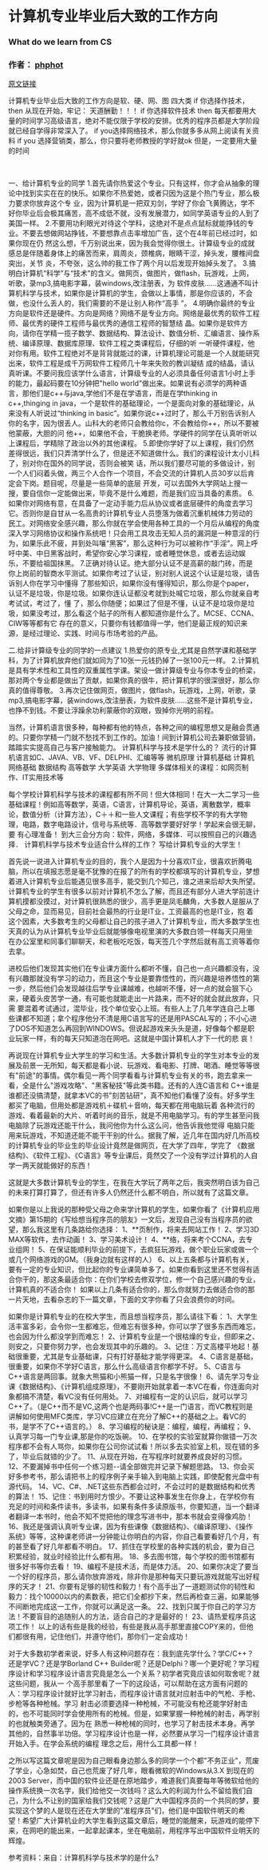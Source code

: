 # 计算机专业毕业后大致的工作方向
### What do we learn from CS


### 作者： [phphot](https://blog.csdn.net/phphot)

[原文链接](https://blog.csdn.net/phphot/article/details/4345657)

计算机专业毕业后大致的工作方向是软、硬、网、图 四大类
if 你选择作技术，then 从现在开始，牢记：
天道酬勤！！！
if 你选择软件技术 then 每天都要用大量的时间学习高级语言，绝对不能仅限于学校的安排。优秀的程序员都是大学阶段就已经自学得非常深入了。
if you选择网络技术，那么你就多多从网上阅读有关资料
if you 选择营销类，那么，你只要将老师教授的学好就ok
但是，一定要用大量的时间

 

一、给计算机专业的同学
1.首先请你热爱这个专业。只有这样，你才会从抽象的理论中找到实实在在的快乐。如果你不热爱她，或者只因为这是个热门专业，那么极力要求你放弃这个专 业，因为计算机是一把双刃剑，学好了你会飞黄腾达，学不好你毕业后会极其痛苦，高不成低不就，没有发展潜力，如同学英语专业的人到了美国一样。
2.不要用功利眼光对待这个学科，这绝对不是点点鼠标就能挣钱的专业。不要去想做网站挣钱，不要想靠点击率增加广告，这个在4年前已经过时，如果你现在仍 然这么想，千万别说出来，因为我会觉得你很土。计算级专业的成就感总是伴随着身体上的痛苦而来，肩周炎，颈椎病，眼睛干涩，掉头发，腰椎间盘突出，关节 炎，不夸张，这么帅的我工作了两个月以后发现开始掉头发了。
3.搞明白计算机“科学”与“技术”的含义。做网页，做图片，做flash，玩游戏，上网，听歌，录mp3,搞电影字幕，装windows,改注册表，为 软件皮肤……这通通不叫计算机科学与技术，如果你是计算机的学生，会做以上事情，那是你应该的，不会做，也没什么丢人的，我们需要的不是让别人称作“高手 ”。
4.明确你最终的专业方向是软件还是硬件。方向是网络？网络不是专业方向。网络是最优秀的软件工程师、最优秀的硬件工程师与最优秀的通信工程师的智慧结 晶。如果你是软件方向，请你在学精一揽子数学、数据结构、算法设计、数值分析、汇编语言、操作系统、编译原理、数据库原理、软件工程之类课程后，仔细的听 一听硬件课程，他对你有用。软件工程绝对不是背背就能过的课，计算机理论可能是一个人就能研究出来，软件工程是成千万网软件工程师几十年来失败的教训凝结 成的结晶，请认真听课。不要问我应该学什么语言，计算级专业的人必须具备任何语言1小时上手的能力，最起码要在10分钟把"hello world"做出来。如果说有必须学的两种语言，那他们是c++与java,学他们不是在学语言，而是在学thinking in c++,thinging in java，一个是软件的基础理论，一个是面向对象的基础理论，从来没有人听说过“thinking in basic”。如果你说c++过时了，那么千万别告诉别人你的名字，因为很丢人。山科大的老师只会教给你c，不会教给你++，所以不要被他蒙蔽，大胆的问 他++，如果他不会，干脆换老师。学硬件的同学在认真听听以上课程后，学精除了政治以外的其他课程。
5.即使你学好了以上课程，我们仍然差得很远，我们只弄清学什么了，但是还不知道做什么。我们的课程设计太小儿科了，别对你在国外的同学说，否则会被笑 话，所以我们要尽可能的多做设计，别一个人们闷着头做，两三个人合作一个项目，不会交流的计算机人员30岁以后肯定会下岗。题目呢，尽量是一些简单的底层 开发，可以去国外大学网站上搜一搜，要自信你一定能做出来，毕竟不是什么难题，而是我们应当具备的素质。
6.如果你对网络有意，在具备了一定动手能力后从协议或者底层硬件的角度去学习它。否则你是自甘从一名高贵的计算机专业人员堕落为做着沉重机械体力劳动的 民工。对网络安全感兴趣，那么你就在学会使用各种工具的一个月后从编程的角度深入学习网络协议和操作系统吧！只会用工具攻击无知人员的漏洞是一种意淫的行 为，如果乐此不疲，并到处叫嚷“黑客”，那么这种行为可以被称作“手淫”。网上呼吁中美、中日黑客战时，希望你安心学习课程，或者睡觉休息，或者去运动娱 乐，不要给祖国抹黑。
7.正确对待认证。绝大部分认证不是高薪的敲门砖，而是你上岗前的智商水平测试。如果你考过了认证，别对别人说这个认证是垃圾，请告诉别人你在学习中懂得 了那些知识，如果你没有懂得知识，那么你是个paper，认证不是垃圾，你是垃圾。如果你连认证都没考就到处喊它垃圾，那么你就亲自考考试试，考过了，懂 了，那么你随便；如果过了但是不懂，认证不是垃圾你是垃圾，如果没考过，那么看这个贴子的所有人都知道你是什么了。MCSE、CCNA、CIW等等都有它 存在的意义，只要你有钱都值得一学，他们是最正规的知识来源，是经过理论、实践、时间与市场考验的产品。

二.给非计算级专业的同学的一点建议
1.热爱你的原专业,尤其是自然学课和基础学科，为了计算机放弃他们就如同为了10张一元钱扔掉了一张100元一样。
2.计算机是具有学术性和工具性的双重属性学课。架设一做计算级专业与你本专业的桥梁，那对两个专业都是做出了贡献，如果你真的很牛，把计算机学的很深很好，那么你真的值得尊敬。
3.再次记住做网页，做图片，做flash，玩游戏，上网，听歌，录mp3,搞电影字幕，装windows,改注册表，为软件皮肤……这些不是计算机专业，也挣不到钱。不要让浮躁余功利蒙蔽你的双眼，毁掉你光明的前程。

当然，计算机语言很多种，每种都有他的特点，各种之间的编程思想又是融会贯通的。只要你学精一门就不愁找不到工作的。加油！间到计算机公司去兼职做营销，踏踏实实提高自己与客户接触能力。
计算机科学与技术是学什么的？
流行的计算机语言如C、JAVA、VB、VF、DELPHI、汇编等等
微机原理
计算机基础
计算机网络基础
数据结构
高等数学
大学英语
大学物理
多媒体相关的课程：如网页制作、IT实用技术等

每个学校计算机科学与技术的课程都有所不同！但大体相同！在大一大二学习一些基础课程！例如高等数学，英语，C语言，计算机导论，英语，离散数学，概率 论，数值分析（计算方法），C＋＋和一些人文课程；有些学校不学的有大学物理，电路，数字电路设计，信号与系统等．高等数学要好好学！学起来会很无聊，要 有心理准备！
到大三会分方向：软件，网络，多媒体．可以按照自己的兴趣选择．
计算机科学与技术专业适合什么样的工作？
写给计算机专业的大学生！

首先说一说进入计算机专业的目的，我个人是因为十分喜欢IT业，很喜欢折腾电脑，所以在填报志愿是毫不犹豫的在报了的所有的学校都填写的计算机专业，梦想 着进入计算机专业后能遇见很多高手，能交到几个知己，谁之进来后却大失所望。计算机专业的学生有很多以前对计算机不怎么了解，而且还有部分人进大学前连计 算机摸都没摸过，对计算机很熟悉的很少，高手更是凤毛麟角，大多数人是服从了父母之命，显而易见，目前社会最热的行业是IT业，工资最高的也是IT业，抱 着这个因素，大多数考生的父母都让自己的孩子进入了计算机专业，而大多数学生也天真的认为从计算机专业毕业后就能够像电视里演的大多数白领一样每天只用坐 在办公室里和同事们聊聊天，和老板吃吃饭，每天签几个字然后就有高工资等着你去拿。

进校后他们发现其实他们在专业课方面什么都听不懂，自己也一点兴趣都没有，没有兴趣那就没有学习的动力，而且这个专业是要靠悟性的，而兴趣是培养悟性的第 一步，然后他们会发现越往后学专业课越难，也越听不懂，好一点的就会狠下心来，硬着头皮苦学一通，有可能也就能走出一片路来，而不好的就会就此放弃，只需 要混着考试通过，混毕业，找个单位安心上班。有些人上了几年学连自己上哪些课都不知道；拿个程序他分不清是用C语言写的还是用PASCAL写的；不小心进 了DOS不知道怎么再回到WINDOWS。但说起游戏来头头是道，好像每个都是职业玩家一样，有的每天只知道泡在网吧。这就是中国计算机人才下一代的悲 哀！

再说现在计算机专业大学生的学习和生活。大多数计算机专业的学生对本专业的发展及前景一无所知，每天都是看小说、玩游戏、看电影、打牌、喝酒、睡觉等等很 有"前途"的事情。偶尔看见一两个同学看看与计算机专业有关的书，跑去拿来一看，全是什么"游戏攻略"、"黑客秘技"等此类书籍。还有的人连C语言和 C++谁是谁都还没搞清楚，就拿本VC的书"刻苦钻研"，真不知他们看懂了没有。好多学生都买了电脑，但用处都是游戏机＋碟机＋音响，每天都在用电脑玩着 各种流行的游戏、看着最新的大片、听着时尚的音乐，就是不用电脑学习。有的学生甚至问我电脑除了玩游戏还能干什么，我问他你为什么这么问，他告诉我他觉得 电脑只能用来玩游戏，不知道还能不能干干别的什么。据我了解，近几年在国内好几所高校的计算机专业的毕业生的毕业设计竟然是做网页，在大学了四年，学完了 《数据结构》、《软件工程》、《C语言》等专业课后，竟然交了一个没有学过计算机的人自学一两天就能做好的东西！

这就是大多数计算机专业的学生，在我在大学玩了两年之后，我突然明白该为自己的未来打算打算了，但还有许多人仍然还什么都不明白，所以就有了这篇文章。

如果你是以上我说的那种受父母之命来学计算机的学生，如果你看了《计算机应用文摘》第15期的《写给想当程序员的朋友》一文后，发现自己没有当程序员的欲望，那么我这里有几条路给你选择：
1、**页制作，将来去网站工作！
2、学习3D MAX等软件，去作动画！
3、学习美术设计！
4、**络，将来考个CCNA，去专业组网！
5、在保证能顺利毕业的前提下，去疯狂玩游戏，做个职业玩家或做一个或几个网络游戏的GM。（我身边就有这样的人）
6、以上五条都与计算机有关，要有一定的专业知识，但比起你的专业课简单多了。如果你看到这里还不觉得有适合你干的，那这条最适合你：在你们学校去修双学位，修一个自己感兴趣的专业，计算机真的不适合你！
如果以上几条有适合你的，那么你就努力去做适合你的那一片天地，去看杂志的下一篇文章，下面的文字你看了只会浪费你的时间。


如果你是计算机专业的在校大学生，而且想当程序员，那么请往下看：
1、大学生活丰富多彩，会令你一生都难忘，但难忘有很多种，你可以学了很多东西而难忘，也会因为什么都没学到而难忘！
2、计算机专业是一个很枯燥的专业，但即来之、则安之，只要你努力学，也会发现其中的乐趣的。
3、记住：万丈高楼平地起！基础很重要，尤其是专业基础课，只有打好基础才能学得更深。
4、C语言是基础，很重要，如果你不学好C语言，那么什么高级语言你都学不好。
5、C语言与C++语言是两回事。就象大熊猫和小熊猫一样，只是名字很像！
6、请先学习专业课《数据结构》、《计算机组成原理》，不要刚开始就拿着一本VC在看，你连面向对象都搞不清楚，看VC没有任何用处。
7、对编程有一定的认识后，就可以学习C++了。（是C++而不是VC,这两个也是两码事!C++是一门语言，而VC教程则是讲解如何使用MFC类库，学习VC应建立在充分了解C++的基础之上。看VC的书，是学不了C++语言的。）
8、学习编程的秘诀是：编程，编程，再编程；
9、认真学习每一门专业课,那是你的吃饭碗。
10、在学校的实验室就算你做错一万次程序都不会有人骂你，如果你在公司你试试看！所以多去实验室上机，现在错的多了，毕业后就错的少了。
11、从现在开始，在写程序时就要养成良好的习惯。
12、不要漏掉书中任何一个练习题--请全部做完并记录下解题思路。
13、你会买好多参考书，那么请把书上的程序例子亲手输入到电脑上实践，即使配套光盘中有源代码。
14、VC、C#、.NET这些东西都会过时，不会过时的是数据结构和优秀的算法！
15、记住：书到用时方恨少。不要让这种事发生在你身上，在学校你有充足的时间和条件读书，多读书，如果有条件多读原版书，你要知道，当一个翻译者翻译一本书时，他会不知不觉把他的理念写进书中，那本书就会变得像鸡肋！
16、我还是强调认真听专业课，因为有些课像《数据结构》、《编译原理》、《操作系统》等等，这种课老师讲一分钟能让你明白的内容，你自己看要看好几个月，有的甚至看了好几年都看不明白。
17、抓住在学校里的各种实践的机会，要为自己积累经验，就业时经验比什么都有用。
18、多去图书馆，每个学校的图书馆都有很多好书等你去看！
19、编程不是技术活，而是体力活。
20、如果你决定了要当一个好的程序员，那么请你放弃游戏，除非你是那种每天只要玩游戏就能写出好程序的天才！
21、你要有足够的韧性和毅力！有个高手出了一道题测试你的韧性和毅力：找个10000以内的素数表，把它们全都抄下来，然后再检查三遍，如果能够不间断地完成这一工作，你就可以满足这一条。
22、找到只属于你自己的学习方法！不要盲目的追随别人的方法，适合自己的才是最好的！
23、请热爱程序员这项工作！
以上的话有些是我的经验，有些是我从高手那里直接COPY来的，但他们都很有用，记住他们，并遵守他们，那你们一定会成功！

对于大多数初学者来说，好多人有这种问题存在：我到底先学什么？学C/C++？还是学VC？还是学Borland C++ Builder呢？还是Delphi？哪一个更好呢？学习程序设计和学习程序设计语言究竟是怎么一个关系？初学者究竟应该如何取舍呢？就这些问题，我从一 个高手那里看了一下的这段话，可以帮助在这方面有问题的人：学习程序设计就好比学习射击，而程序设计语言就对应射击中的气枪、手枪、步枪等各种枪械。学习 射击必须要选择一种枪械，不可能没有枪还能学好射击的，也不可能同时学会使用所有的枪械。但是，如果掌握一种枪械的射击，再学别的也就触类旁通了。因为在 熟悉一种枪械的同时，也学习了射击技术本身。再学其他的，自然事半功倍。学习程序设计也是一样，必然要从学习一门程序设计语言开始入手。在学会系统的编程 理念之后，用什么工具都一样！

之所以写这篇文章呢是因为自己眼看身边那么多的同学一个个都"不务正业"，荒废了学业，心急如焚，自己也荒废了好几年，眼看微软的Windows从3.X 到现在的2003 Server，而中国的软件业还是在原地踏步，难道我们真要每年等微软给他的操作系统换一次名字，我们给他交一次钱吗？这么大的利润为什么不留给我们自 己，为什么不让别的国家给我们交钱呢？这是广大中国程序员的一个共同的梦，要实现这个梦的人是现在还在大学里的"准程序员"们，他们是中国软件明天的希 望！希望广大计算机业的大学生看到这篇文章后，睡觉的能醒来，玩游戏的能停下来，在网吧的能出来，一起拿起课本，坐在电脑前，用程序写出中国软件业明天的 辉煌。

参考资料：来自：计算机科学与技术学的是什么?


